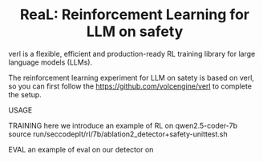 <h1 style="text-align: center;">ReaL: Reinforcement Learning for LLM on safety</h1>

verl is a flexible, efficient and production-ready RL training library for large language models (LLMs).

The reinforcement learning experiment for LLM on satety is based on verl, so you can first follow the https://github.com/volcengine/verl to complete the setup.

USAGE

TRAINING
here we introduce an example of RL on qwen2.5-coder-7b
source run/seccodeplt/rl/7b/ablation2_detector+safety-unittest.sh

EVAL
an example of eval on our detector on
